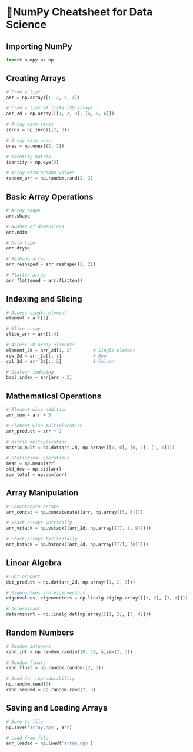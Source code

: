 # 🔢NumPy Cheatsheet for Data Science

## Importing NumPy

```python
import numpy as np
```

## Creating Arrays

```python
# From a list
arr = np.array([1, 2, 3, 4])

# From a list of lists (2D array)
arr_2d = np.array([[1, 2, 3], [4, 5, 6]])

# Array with zeros
zeros = np.zeros((2, 3))

# Array with ones
ones = np.ones((2, 3))

# Identity matrix
identity = np.eye(3)

# Array with random values
random_arr = np.random.rand(2, 3)
```

## Basic Array Operations

```python
# Array shape
arr.shape

# Number of dimensions
arr.ndim

# Data type
arr.dtype

# Reshape array
arr_reshaped = arr.reshape((2, 2))

# Flatten array
arr_flattened = arr.flatten()
```

## Indexing and Slicing

```python
# Access single element
element = arr[2]

# Slice array
slice_arr = arr[1:4]

# Access 2D array elements
element_2d = arr_2d[1, 2]        # Single element
row_2d = arr_2d[1, :]            # Row
col_2d = arr_2d[:, 2]            # Column

# Boolean indexing
bool_index = arr[arr > 2]
```

## Mathematical Operations

```python
# Element-wise addition
arr_sum = arr + 5

# Element-wise multiplication
arr_product = arr * 2

# Matrix multiplication
matrix_mult = np.dot(arr_2d, np.array([[1, 0], [0, 1], [1, 1]]))

# Statistical operations
mean = np.mean(arr)
std_dev = np.std(arr)
sum_total = np.sum(arr)
```

## Array Manipulation

```python
# Concatenate arrays
arr_concat = np.concatenate((arr, np.array([5, 6])))

# Stack arrays vertically
arr_vstack = np.vstack((arr_2d, np.array([[7, 8, 9]])))

# Stack arrays horizontally
arr_hstack = np.hstack((arr_2d, np.array([[7], [8]])))
```

## Linear Algebra

```python
# Dot product
dot_product = np.dot(arr_2d, np.array([1, 2, 3]))

# Eigenvalues and eigenvectors
eigenvalues, eigenvectors = np.linalg.eig(np.array([[1, 2], [3, 4]]))

# Determinant
determinant = np.linalg.det(np.array([[1, 2], [3, 4]]))
```

## Random Numbers

```python
# Random integers
rand_int = np.random.randint(0, 10, size=(2, 3))

# Random floats
rand_float = np.random.random((2, 3))

# Seed for reproducibility
np.random.seed(0)
rand_seeded = np.random.rand(2, 3)
```

## Saving and Loading Arrays

```python
# Save to file
np.save('array.npy', arr)

# Load from file
arr_loaded = np.load('array.npy')
```
